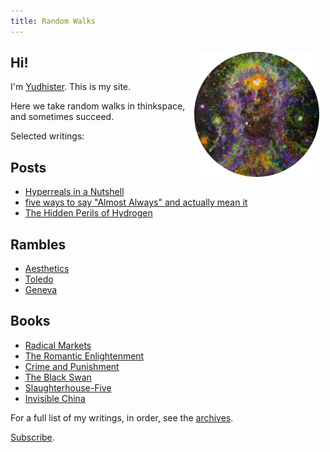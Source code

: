 ```yaml
---
title: Random Walks
---
```

<img src="/images/why.png" style="float: right; margin: 10px;" width=200 />

## Hi!

I'm [Yudhister](/about). This is my site.

Here we take random walks in thinkspace, and sometimes succeed.

Selected writings:

## Posts
* [Hyperreals in a Nutshell](/hyperreals-in-a-nutshell)
* [five ways to say "Almost Always" and actually mean it](/almost-always)
* [The Hidden Perils of Hydrogen](/the-hidden-perils-of-hydrogen)


## Rambles
* [Aesthetics](/aesthetics)
* [Toledo](/toledo)
* [Geneva](/geneva)

## Books
* [Radical Markets](/radical-markets)
* [The Romantic Enlightenment](/the-romantic-enlightenment)
* [Crime and Punishment](/crime-and-punishment)
* [The Black Swan](/the-black-swan)
* [Slaughterhouse-Five](/slaughterhouse-five)
* [Invisible China](/invisible-china)

For a full list of my writings, in order, see the [archives](/archive).

[Subscribe](/rss.xml).
